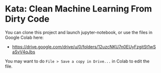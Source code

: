 # Kata: Clean Machine Learning From Dirty Code

You can clone this project and launch jupyter-notebook, or use the files in Google Colab here: 

- https://drive.google.com/drive/u/0/folders/12uzcNKU7n0EUyFzgitSt1wSaSvV4qJbs

You may want to do `File > Save a copy in Drive...` in Colab to edit the file.


